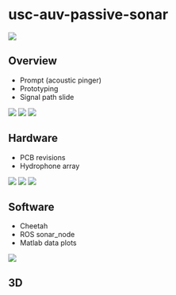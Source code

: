 usc-auv-passive-sonar
=====================

<img src="http://niftyhedgehog.com/usc-auv-passive-sonar/images/hydrophone_connect.jpg">

## Overview
* Prompt (acoustic pinger)
* Prototyping
* Signal path slide

<img src="http://niftyhedgehog.com/usc-auv-passive-sonar/images/whiteboarding.jpg">
<img src="http://niftyhedgehog.com/usc-auv-passive-sonar/images/sonar_testing.jpg">
<img src="http://niftyhedgehog.com/usc-auv-passive-sonar/images/sonar_testing.jpg">

## Hardware
* PCB revisions
* Hydrophone array

<img src="http://niftyhedgehog.com/usc-auv-passive-sonar/images/sonar_2d.jpg">
<img src="http://niftyhedgehog.com/usc-auv-passive-sonar/images/sonar_3d.jpg">
<img src="http://niftyhedgehog.com/usc-auv-passive-sonar/images/sonar_board_top.jpg">

## Software
* Cheetah
* ROS sonar_node
* Matlab data plots

<img src="http://niftyhedgehog.com/usc-auv-passive-sonar/images/sonar_testing.jpg">

## 3D
